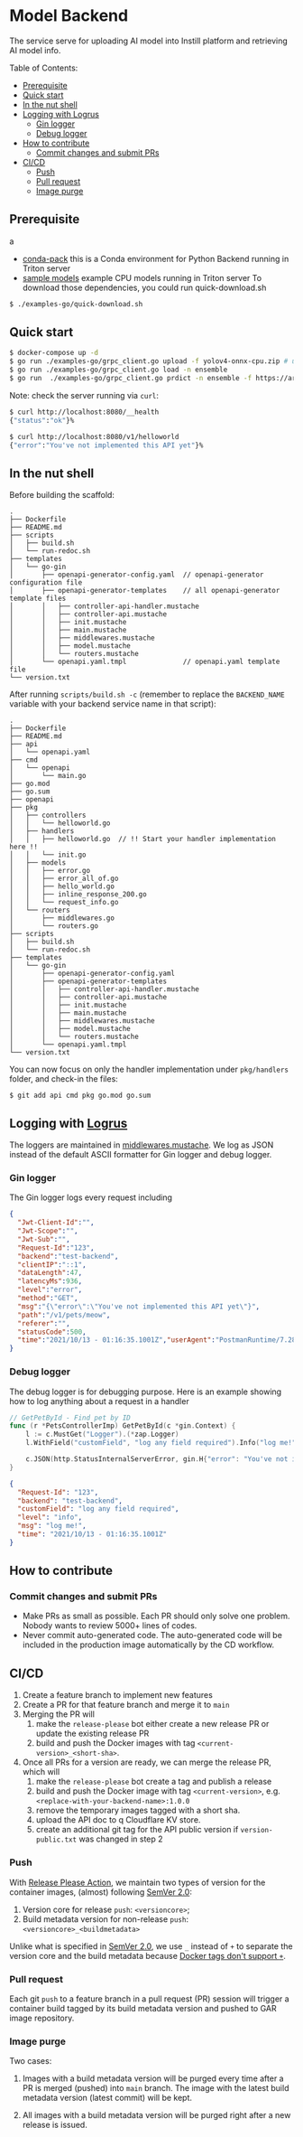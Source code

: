 # Model Backend <!-- omit in toc -->

The service serve for uploading AI model into Instill platform and retrieving AI model info.

Table of Contents:
- [Prerequisite](#prerequisite)
- [Quick start](#quick-start)
- [In the nut shell](#in-the-nut-shell)
- [Logging with Logrus](#logging-with-logrus)
  - [Gin logger](#gin-logger)
  - [Debug logger](#debug-logger)
- [How to contribute](#how-to-contribute)
  - [Commit changes and submit PRs](#commit-changes-and-submit-prs)
- [CI/CD](#cicd)
  - [Push](#push)
  - [Pull request](#pull-request)
  - [Image purge](#image-purge)

## Prerequisite
a 
- [conda-pack](https://artifacts.instill.tech/visual-data-preparation/conda-pack) this is a Conda environment for Python Backend running in Triton server 
- [sample models](https://artifacts.instill.tech/visual-data-preparation/sample-models/yolov4-onnx-cpu.zip) example CPU models running in Triton server
To download those dependencies, you could run quick-download.sh
```bash
$ ./examples-go/quick-download.sh
```

## Quick start

```bash
$ docker-compose up -d
$ go run ./examples-go/grpc_client.go upload -f yolov4-onnx-cpu.zip # upload model file
$ go run ./examples-go/grpc_client.go load -n ensemble
$ go run  ./examples-go/grpc_client.go prdict -n ensemble -f https://artifacts.instill.tech/dog.jpg
```

Note: check the server running via `curl`:

```bash
$ curl http://localhost:8080/__health
{"status":"ok"}%

$ curl http://localhost:8080/v1/helloworld
{"error":"You've not implemented this API yet"}%
```

## In the nut shell

Before building the scaffold:
```
.
├── Dockerfile
├── README.md
├── scripts
│   ├── build.sh
│   └── run-redoc.sh
├── templates
│   └── go-gin
│       ├── openapi-generator-config.yaml  // openapi-generator configuration file
│       ├── openapi-generator-templates    // all openapi-generator template files
│       │   ├── controller-api-handler.mustache
│       │   ├── controller-api.mustache
│       │   ├── init.mustache
│       │   ├── main.mustache
│       │   ├── middlewares.mustache
│       │   ├── model.mustache
│       │   └── routers.mustache
│       └── openapi.yaml.tmpl              // openapi.yaml template file
└── version.txt
```

After running `scripts/build.sh -c` (remember to replace the `BACKEND_NAME` variable with your backend service name in that script):

```
.
├── Dockerfile
├── README.md
├── api
│   └── openapi.yaml
├── cmd
│   └── openapi
│       └── main.go
├── go.mod
├── go.sum
├── openapi
├── pkg
│   ├── controllers
│   │   └── helloworld.go
│   ├── handlers
│   │   ├── helloworld.go  // !! Start your handler implementation here !!
│   │   └── init.go
│   ├── models
│   │   ├── error.go
│   │   ├── error_all_of.go
│   │   ├── hello_world.go
│   │   ├── inline_response_200.go
│   │   └── request_info.go
│   └── routers
│       ├── middlewares.go
│       └── routers.go
├── scripts
│   ├── build.sh
│   └── run-redoc.sh
├── templates
│   └── go-gin
│       ├── openapi-generator-config.yaml
│       ├── openapi-generator-templates
│       │   ├── controller-api-handler.mustache
│       │   ├── controller-api.mustache
│       │   ├── init.mustache
│       │   ├── main.mustache
│       │   ├── middlewares.mustache
│       │   ├── model.mustache
│       │   └── routers.mustache
│       └── openapi.yaml.tmpl
└── version.txt
```

You can now focus on only the handler implementation under `pkg/handlers` folder, and check-in the files:
```
$ git add api cmd pkg go.mod go.sum
```

## Logging with [Logrus](https://github.com/sirupsen/logrus)

The loggers are maintained in [middlewares.mustache](templates/go-gin/openapi-generator-templates/middlewares.mustache). We log as JSON instead of the default ASCII formatter for Gin logger and debug logger.

### Gin logger
The Gin logger logs every request including
```JSON
{
  "Jwt-Client-Id":"",
  "Jwt-Scope":"",
  "Jwt-Sub":"",
  "Request-Id":"123",
  "backend":"test-backend",
  "clientIP":"::1",
  "dataLength":47,
  "latencyMs":936,
  "level":"error",
  "method":"GET",
  "msg":"{\"error\":\"You've not implemented this API yet\"}",
  "path":"/v1/pets/meow",
  "referer":"",
  "statusCode":500,
  "time":"2021/10/13 - 01:16:35.1001Z","userAgent":"PostmanRuntime/7.28.3"
}
```

### Debug logger
The debug logger is for debugging purpose. Here is an example showing how to log anything about a request in a handler
```Go
// GetPetById - Find pet by ID
func (r *PetsControllerImp) GetPetById(c *gin.Context) {
	l := c.MustGet("Logger").(*zap.Logger)
	l.WithField("customField", "log any field required").Info("log me!")

	c.JSON(http.StatusInternalServerError, gin.H{"error": "You've not implemented this API yet"})
}
```

```JSON
{
  "Request-Id": "123",
  "backend": "test-backend",
  "customField": "log any field required",
  "level": "info",
  "msg": "log me!",
  "time": "2021/10/13 - 01:16:35.1001Z"
}
```

## How to contribute

### Commit changes and submit PRs

- Make PRs as small as possible. Each PR should only solve one problem. Nobody wants to review 5000+ lines of codes.
- Never commit auto-generated code. The auto-generated code will be included in the production image automatically by the CD workflow.


## CI/CD

1. Create a feature branch to implement new features
2. Create a PR for that feature branch and merge it to `main`
3. Merging the PR will
   1. make the `release-please` bot either create a new release PR or update the existing release PR
   2. build and push the Docker images with tag `<current-version>_<short-sha>`.
4. Once all PRs for a version are ready, we can merge the release PR, which will
   1. make the `release-please` bot create a tag and publish a release
   2. build and push the Docker image with tag `<current-version>`, e.g. `<replace-with-your-backend-name>:1.0.0`
   3. remove the temporary images tagged with a short sha.
   4. upload the API doc to q Cloudflare KV store.
   5. create an additional git tag for the API public version if `version-public.txt` was changed in step 2

### Push
With [Release Please Action](https://github.com/google-github-actions/release-please-action), we maintain two types of version for the container images, (almost) following [SemVer 2.0](https://semver.org):
1. Version core for release `push`: `<versioncore>`;
2. Build metadata version for non-release `push`: `<versioncore>_<buildmetadata>`

Unlike what is specified in [SemVer 2.0](https://semver.org), we use `_` instead of `+` to separate the version core and the build metadata because [Docker tags don't support `+`](https://github.com/opencontainers/distribution-spec/issues/154).

### Pull request
Each git `push` to a feature branch in a pull request (PR) session will trigger a container build tagged by its build metadata version and pushed to GAR image repository.

### Image purge
Two cases:
1. Images with a build metadata version will be purged every time after a PR is merged (pushed) into `main` branch. The image with the latest build metadata version (latest commit) will be kept.

2. All images with a build metadata version will be purged right after a new release is issued.
